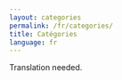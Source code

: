 ```yaml
---
layout: categories
permalink: /fr/categories/
title: Catégories
language: fr
---
```


Translation needed.
